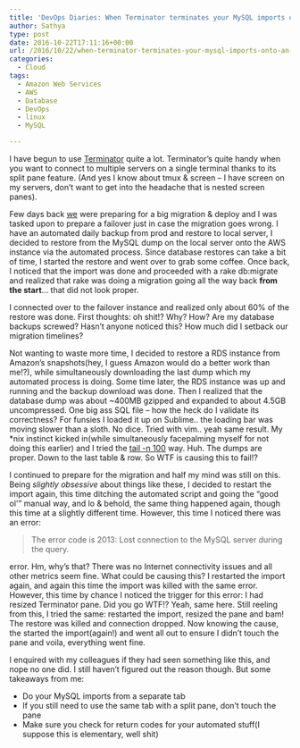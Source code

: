 ```yaml
---
title: 'DevOps Diaries: When Terminator terminates your MySQL imports onto an AWS Instance…'
author: Sathya
type: post
date: 2016-10-22T17:11:16+00:00
url: /2016/10/22/when-terminator-terminates-your-mysql-imports-onto-an-aws-instance/
categories:
  - Cloud
tags:
  - Amazon Web Services
  - AWS
  - Database
  - DevOps
  - linux
  - MySQL

---
```

I have begun to use <a href="https://launchpad.net/terminator" target="_blank">Terminator</a> quite a lot. Terminator&#8217;s quite handy when you want to connect to multiple servers on a single terminal thanks to its split pane feature. (And yes I know about tmux & screen &#8211; I have screen on my servers, don&#8217;t want to get into the headache that is nested screen panes).

Few days back <a href="https://styletag.com" target="_blank">we</a> were preparing for a big migration & deploy and I was tasked upon to prepare a failover just in case the migration goes wrong. I have an automated daily backup from prod and restore to local server, I decided to restore from the MySQL dump on the local server onto the AWS instance via the automated process. Since database restores can take a bit of time, I started the restore and went over to grab some coffee. Once back, I noticed that the import was done and proceeded with a rake db:migrate and realized that rake was doing a migration going all the way back **from the start**&#8230; that did not look proper.

<!--more-->

I connected over to the failover instance and realized only about 60% of the restore was done. First thoughts: oh shit!? Why? How? Are my database backups screwed? Hasn&#8217;t anyone noticed this? How much did I setback our migration timelines?

Not wanting to waste more time, I decided to restore a RDS instance from Amazon&#8217;s snapshots(hey, I guess Amazon would do a better work than me!?), while simultaneously downloading the last dump which my automated process is doing. Some time later, the RDS instance was up and running and the backup download was done. Then I realized that the database dump was about ~400MB gzipped and expanded to about 4.5GB uncompressed. One big ass SQL file &#8211; how the heck do I validate its correctness? For funsies I loaded it up on Sublime.. the loading bar was moving slower than a sloth. No dice. Tried with vim.. yeah same result. My *nix instinct kicked in(while simultaneously facepalming myself for not doing this earlier) and I tried the <a href="https://en.wikipedia.org/wiki/Tail_(Unix)" target="_blank">tail -n 100</a> way. Huh. The dumps are proper. Down to the last table & row. So WTF is causing this to fail!?

I continued to prepare for the migration and half my mind was still on this. Being _slightly obsessive_ about things like these, I decided to restart the import again, this time ditching the automated script and going the &#8220;good ol'&#8221; manual way, and lo & behold, the same thing happened again, though this time at a slightly different time. However, this time I noticed there was an error:

> The error code is 2013: Lost connection to the MySQL server during the query.

error. Hm, why&#8217;s that? There was no Internet connectivity issues and all other metrics seem fine. What could be causing this? I restarted the import again, and again this time the import was killed with the same error. However, this time by chance I noticed the trigger for this error: I had resized Terminator pane. Did you go WTF!? Yeah, same here. Still reeling from this, I tried the same: restarted the import, resized the pane and bam! The restore was killed and connection dropped. Now knowing the cause, the started the import(again!) and went all out to ensure I didn&#8217;t touch the pane and voila, everything went fine.

I enquired with my colleagues if they had seen something like this, and nope no one did. I still haven&#8217;t figured out the reason though. But some takeaways from me:

  * Do your MySQL imports from a separate tab
  * If you still need to use the same tab with a split pane, don&#8217;t touch the pane
  * Make sure you check for return codes for your automated stuff(I suppose this is elementary, well shit)